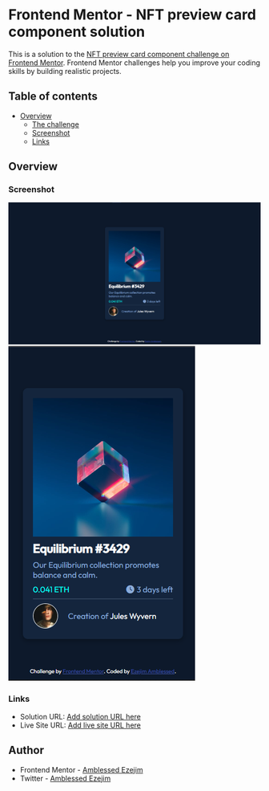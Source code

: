 # Frontend Mentor - NFT preview card component solution

This is a solution to the [NFT preview card component challenge on Frontend Mentor](https://www.frontendmentor.io/challenges/nft-preview-card-component-SbdUL_w0U). Frontend Mentor challenges help you improve your coding skills by building realistic projects.

## Table of contents

- [Overview](#overview)
  - [The challenge](#the-challenge)
  - [Screenshot](#screenshot)
  - [Links](#links)

## Overview

### Screenshot

![](/design/Screenshot%202023-03-04%20081638.png)
![](/design/Screenshot%202023-03-04%20081702.png)

### Links

- Solution URL: [Add solution URL here](https://your-solution-url.com)
- Live Site URL: [Add live site URL here](https://your-live-site-url.com)

## Author

- Frontend Mentor - [Amblessed Ezejim](https://www.frontendmentor.io/profile/amblessedezejim)
- Twitter - [Amblessed Ezejim](https://www.twitter.com/amblessedezejim)
